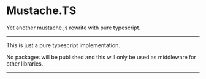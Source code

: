 # Mustache.TS

Yet another mustache.js rewrite with pure typescript.

---

This is just a pure typescript implementation.

No packages will be published and this will only be used as middleware for other libraries.

---
